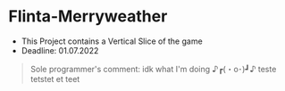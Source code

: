 # Flinta-Merryweather
* This Project contains a Vertical Slice of the game
* Deadline: 01.07.2022

> Sole programmer's comment:
idk what I'm doing  ♪┏(・o･)┛♪
teste tetstet et teet
